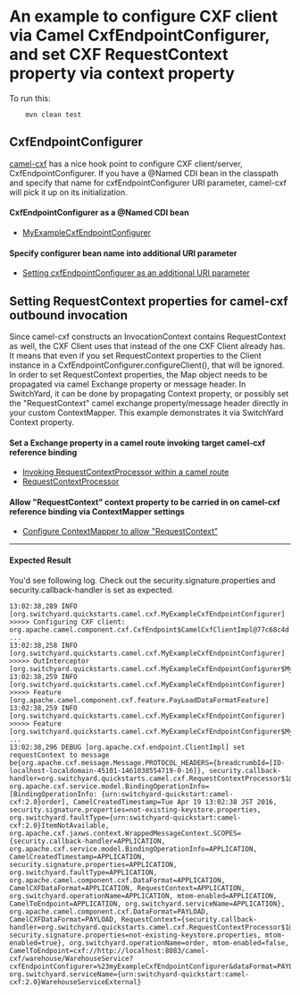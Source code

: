 # An example to configure CXF client via Camel CxfEndpointConfigurer, and set CXF RequestContext property via context property
To run this:
```
    mvn clean test
```


## CxfEndpointConfigurer
[camel-cxf](http://camel.apache.org/cxf.html) has a nice hook point to configure CXF client/server, CxfEndpointConfigurer. If you have a @Named CDI bean in the classpath and specify that name for cxfEndpointConfigurer URI parameter, camel-cxf will pick it up on its initialization.


#### CxfEndpointConfigurer as a @Named CDI bean
* [MyExampleCxfEndpointConfigurer](src/main/java/org/switchyard/quickstarts/camel/cxf/MyExampleCxfEndpointConfigurer.java)


#### Specify configurer bean name into additional URI parameter
* [Setting cxfEndpointConfigurer as an additional URI parameter](src/main/resources/META-INF/switchyard.xml#L35)


## Setting RequestContext properties for camel-cxf outbound invocation
Since camel-cxf constructs an InvocationContext contains RequestContext as well, the CXF Client uses that instead of the one CXF Client already has. It means that even if you set RequestContext properties to the Client instance in a CxfEndpointConfigurer.configureClient(), that will be ignored.
In order to set RequestContext properties, the Map object needs to be propagated via camel Exchange property or message header. In SwitchYard, it can be done by propagating Context property, or possibly set the "RequestContext"  camel exchange property/message header directly in your custom ContextMapper. This example demonstrates it via SwitchYard Context property.


#### Set a Exchange property in a camel route invoking target camel-cxf reference binding
* [Invoking RequestContextProcessor within a camel route](src/main/resources/route.xml#L21)
* [RequestContextProcessor](src/main/java/org/switchyard/quickstarts/camel/cxf/RequestContextProcessor.java)


#### Allow "RequestContext" context property to be carried in on camel-cxf reference binding via ContextMapper settings
* [Configure ContextMapper to allow "RequestContext"](src/main/resources/META-INF/switchyard.xml#L33)


- - -
#### Expected Result
You'd see following log. Check out the security.signature.properties and security.callback-handler is set as expected.
```
13:02:38,289 INFO  [org.switchyard.quickstarts.camel.cxf.MyExampleCxfEndpointConfigurer] >>>>> Configuring CXF client: org.apache.camel.component.cxf.CxfEndpoint$CamelCxfClientImpl@77c68c4d
...
13:02:38,258 INFO  [org.switchyard.quickstarts.camel.cxf.MyExampleCxfEndpointConfigurer] >>>>> OutInterceptor [org.switchyard.quickstarts.camel.cxf.MyExampleCxfEndpointConfigurer$MyExampleOutInterceptor]
13:02:38,259 INFO  [org.switchyard.quickstarts.camel.cxf.MyExampleCxfEndpointConfigurer] >>>>> Feature [org.apache.camel.component.cxf.feature.PayLoadDataFormatFeature]
13:02:38,259 INFO  [org.switchyard.quickstarts.camel.cxf.MyExampleCxfEndpointConfigurer] >>>>> Feature [org.switchyard.quickstarts.camel.cxf.MyExampleCxfEndpointConfigurer$MyExampleFeature]
...
13:02:38,296 DEBUG [org.apache.cxf.endpoint.ClientImpl] set requestContext to message be{org.apache.cxf.message.Message.PROTOCOL_HEADERS={breadcrumbId=[ID-localhost-localdomain-45101-1461038554719-0-16]}, security.callback-handler=org.switchyard.quickstarts.camel.cxf.RequestContextProcessor$1@6258263e, org.apache.cxf.service.model.BindingOperationInfo=[BindingOperationInfo: {urn:switchyard-quickstart:camel-cxf:2.0}order], CamelCreatedTimestamp=Tue Apr 19 13:02:38 JST 2016, security.signature.properties=not-existing-keystore.properties, org.switchyard.faultType={urn:switchyard-quickstart:camel-cxf:2.0}ItemNotAvailable, org.apache.cxf.jaxws.context.WrappedMessageContext.SCOPES={security.callback-handler=APPLICATION, org.apache.cxf.service.model.BindingOperationInfo=APPLICATION, CamelCreatedTimestamp=APPLICATION, security.signature.properties=APPLICATION, org.switchyard.faultType=APPLICATION, org.apache.camel.component.cxf.DataFormat=APPLICATION, CamelCXFDataFormat=APPLICATION, RequestContext=APPLICATION, org.switchyard.operationName=APPLICATION, mtom-enabled=APPLICATION, CamelToEndpoint=APPLICATION, org.switchyard.serviceName=APPLICATION}, org.apache.camel.component.cxf.DataFormat=PAYLOAD, CamelCXFDataFormat=PAYLOAD, RequestContext={security.callback-handler=org.switchyard.quickstarts.camel.cxf.RequestContextProcessor$1@6258263e, security.signature.properties=not-existing-keystore.properties, mtom-enabled=true}, org.switchyard.operationName=order, mtom-enabled=false, CamelToEndpoint=cxf://http://localhost:8083/camel-cxf/warehouse/WarehouseService?cxfEndpointConfigurer=%23myExampleCxfEndpointConfigurer&dataFormat=PAYLOAD&setDefaultBus=false&wsdlURL=WarehouseService.wsdl, org.switchyard.serviceName={urn:switchyard-quickstart:camel-cxf:2.0}WarehouseServiceExternal}
```
